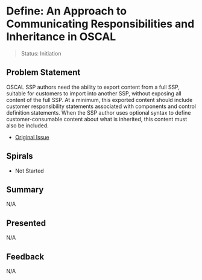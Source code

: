 # Define: An Approach to Communicating Responsibilities and Inheritance in OSCAL

> Status: Initiation

## Problem Statement

OSCAL SSP authors need the ability to export content from a full SSP, suitable for customers to import into another SSP, without exposing all content of the full SSP. At a minimum, this exported content should include customer responsibility statements associated with components and control definition statements. When the SSP author uses optional syntax to define customer-consumable content about what is inherited, this content must also be included.

- [Original Issue](https://github.com/usnistgov/OSCAL/issues/722)

## Spirals

- Not Started

## Summary

N/A

## Presented

N/A

## Feedback

N/A